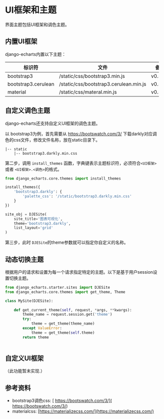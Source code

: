 # UI框架和主题

界面主题包括UI框架和调色主题。

## 内置UI框架

django-echarts内置以下主题：

| 标识符              | 文件                                   | 备注    |
| ------------------- | -------------------------------------- | ------- |
| bootstrap3          | /static/css/bootstrap3.min.js          | v0.5.0+ |
| bootstrap3.cerulean | /static/css/bootstrap3.cerulean.min.js | v0.5.0+ |
| material            | /static/css/materal.min.js             | v0.5.0+ |

## 自定义调色主题

django-echarts还支持自定义UI框架的调色主题。

以 bootstrap3为例，首先需要从 https://bootswatch.com/3/ 下载darkly对应调色的css文件，修改文件名称，放在static目录下。

```text
|-- static
    |-- bootstrap3.darkly.min.css
```



第二步，调用 `install_themes` 函数，字典键表示主题标识符，必须符合`<UI框架>` 或者 `<UI框架>.<调色>`的格式。

```python
from django_echarts.core.themes import install_themes

install_themes({
    'bootstrap3.darkly': {
        'palette_css': '/static/bootstrap3.darkly.min.css'
    }
})

site_obj = DJESite(
    site_title='图表可视化',
    theme='bootstrap3.darkly',
    list_layout='grid'
)
```

第三步，此时 `DJESite`的theme参数就可以指定你自定义的名称。

## 动态切换主题

根据用户的请求和设置为每一个请求指定特定的主题。以下是基于用户session设置切换主题。

```python
from django_echarts.starter.sites import DJESite
from django_echarts.core.themes import get_theme, Theme

class MySite(DJESite):
    
    def get_current_theme(self, request, *args, **kwargs):
        theme_name = request.session.get('theme')
        try:
            theme = get_theme(theme_name)
        except ValueError:
            theme = get_theme(self.theme)
        return theme
        
```



## 自定义UI框架

（此功能暂未实现.）

## 参考资料

- bootstrap3调色css: [ https://bootswatch.com/3/]( https://bootswatch.com/3/)
- materialcss: [https://materializecss.com/](https://materializecss.com/)